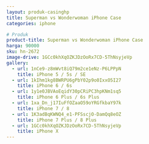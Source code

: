 ```yaml
---
layout: produk-casinghp
title: Superman vs Wonderwoman iPhone Case
categories: iphone

# Produk
product-title: Superman vs Wonderwoman iPhone Case
harga: 90000
sku: hn-2672
image-drive: 1GCc0khXqOZKJDzOoRx7CD-5ThNsyjeVp
gallery:
  - url: 1nCe9-z8mWvt8iQ79m2ce1eNz-P6LPPpN
    title: iPhone 5 / 5s / SE
  - url: 1kIhm1kg8BWRPU6gPbY02p9o0IxxO5I27
    title: iPhone 6 / 6s
  - url: 1y1e0JBVAoEqidY30pCRiPC3hpKNm1sq5
    title: iPhone 6 Plus / 6s Plus
  - url: 1xa_Dn_j17IuFfOZaaO59oYRGfkbaY97k
    title: iPhone 7 / 8
  - url: 1K3adBqKWNQ4_e1-PFSscjO-DamQq8eOZ
    title: iPhone 7 Plus / 8 Plus
  - url: 1GCc0khXqOZKJDzOoRx7CD-5ThNsyjeVp
    title: iPhone X
---
```

